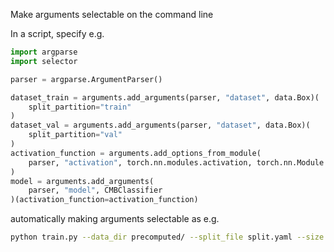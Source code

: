Make arguments selectable on the command line

In a script, specify e.g.
```python
import argparse
import selector

parser = argparse.ArgumentParser()

dataset_train = arguments.add_arguments(parser, "dataset", data.Box)(
    split_partition="train"
)
dataset_val = arguments.add_arguments(parser, "dataset", data.Box)(
    split_partition="val"
)
activation_function = arguments.add_options_from_module(
    parser, "activation", torch.nn.modules.activation, torch.nn.Module
)
model = arguments.add_arguments(
    parser, "model", CMBClassifier
)(activation_function=activation_function)
```
automatically making arguments selectable as e.g.
```sh
python train.py --data_dir precomputed/ --split_file split.yaml --size 20 --threshold 0.2 --input_type image --activation ReLU --model_depth 8 --learning_rate 0.0003```

